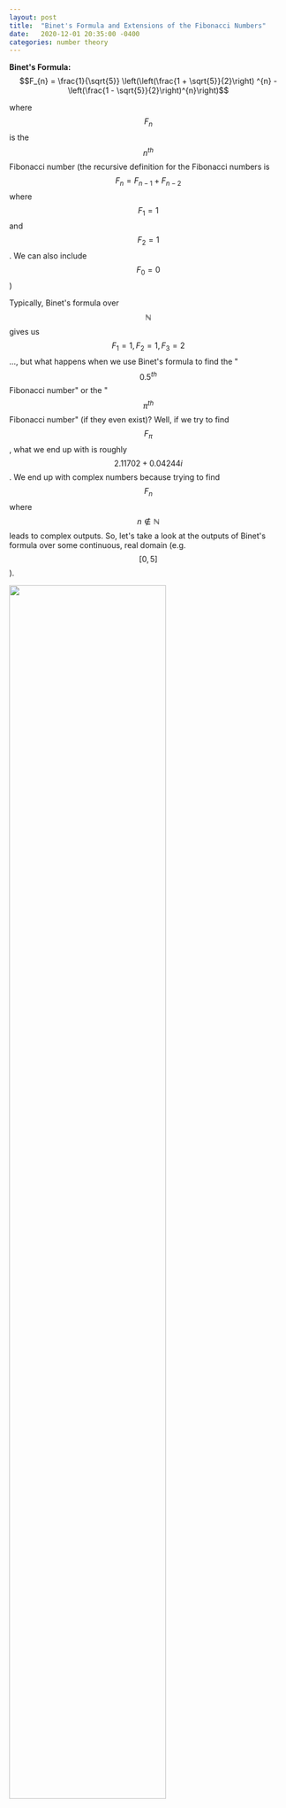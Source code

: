 ```yaml
---
layout: post
title:  "Binet's Formula and Extensions of the Fibonacci Numbers"
date:   2020-12-01 20:35:00 -0400
categories: number theory
---
```


**Binet's Formula:** $$F_{n} = \frac{1}{\sqrt{5}} \left(\left(\frac{1 + \sqrt{5}}{2}\right) ^{n} -  \left(\frac{1 - \sqrt{5}}{2}\right)^{n}\right)$$

where $$F_{n}$$ is the $$n^{th}$$ Fibonacci number (the recursive definition for the Fibonacci numbers is $$F_{n} = F_{n-1} + F_{n-2}$$ where $$F_{1} = 1$$ and $$F_{2} = 1$$. We can also include $$F_{0} = 0$$)

Typically, Binet's formula over $$\mathbb{N}$$ gives us $$F_{1} = 1, F_{2} = 1, F_{3} = 2$$ ..., but what happens when we use Binet's formula to find the "$$0.5^{th}$$ Fibonacci number" or the "$$\pi^{th}$$ Fibonacci number" (if they even exist)? Well, if we try to find $$F_{\pi}$$, what we end up with is roughly $$2.11702 + 0.04244i$$. We end up with complex numbers because trying to find $$F_{n}$$ where $$n \not\in \mathbb{N}$$ leads to complex outputs. So, let's take a look at the outputs of Binet's formula over some continuous, real domain (e.g. $$\left[0, 5\right]$$).

<img align="center" src="{{site.baseurl}}/media/binet-0-5.gif" alt="" style='height: 75%; width: 75%; object-fit: contain'>

Notice that the only places where Binet's formula has real outputs on this interval are at the natural numbers, where the outputs are the typical Fibonacci numbers. What about the "negative Fibonacci numbers"? Let's see what the outputs of Binet's formula look like on the interval $$\left[-5, 0\right]$$.

<img align="center" src="{{site.baseurl}}/media/binet-neg5-0.gif" alt="" style='height: 75%; width: 75%; object-fit: contain'>

We end up with $$F_{-1} = 1, F_{-2} = -1, F_{-3} = 2, F_{-4} = -3$$ ... This large spiral that's travelling around the complex plane actually intersects the real line at the usual Fibonacci numbers with alternating signs! There is actually a generalization of the typical recurrence relation that allows us to have negative values for $$n$$:

$$F_{-n} = \left(-1\right)^{n+1}F_{n}$$ 

Extending discrete mathematical structures, such as the Fibonacci sequence, to have continuous properties often leads to interesting results. In this example, we saw how Binet's formula allows us to find complex and negative "Fibonacci numbers". The field of math that seeks to solve discrete problems about integers using tools from analysis is known as *analytic number theory*, and it has provided number theorists with other interesting results, such as bounds for the prime counting function and solutions to Diophantine equations.
